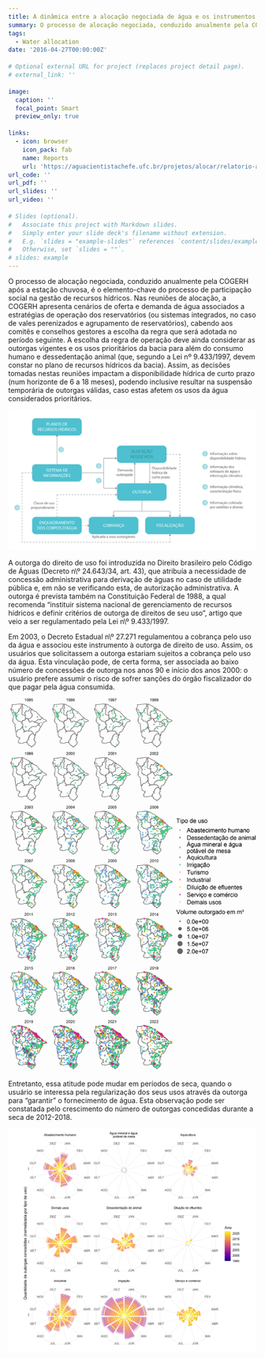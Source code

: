 ```yaml
---
title: A dinâmica entre a alocação negociada de água e os instrumentos de gestão de recursos hídricos no Ceará
summary: O processo de alocação negociada, conduzido anualmente pela COGERH após a estação chuvosa, é o elemento-chave do processo de participação social na gestão de recursos hídricos.
tags:
  - Water allocation
date: '2016-04-27T00:00:00Z'

# Optional external URL for project (replaces project detail page).
# external_link: ''

image:
  caption: ''
  focal_point: Smart
  preview_only: true

links:
  - icon: browser
    icon_pack: fab
    name: Reports
    url: 'https://aguacientistachefe.ufc.br/projetos/alocar/relatorio-alocar/'
url_code: ''
url_pdf: ''
url_slides: ''
url_video: ''

# Slides (optional).
#   Associate this project with Markdown slides.
#   Simply enter your slide deck's filename without extension.
#   E.g. `slides = "example-slides"` references `content/slides/example-slides.md`.
#   Otherwise, set `slides = ""`.
# slides: example
---
```


O processo de alocação negociada, conduzido anualmente pela COGERH após a
estação chuvosa, é o elemento-chave do processo de participação social na gestão de
recursos hídricos. Nas reuniões de alocação, a COGERH apresenta cenários de oferta e
demanda de água associados a estratégias de operação dos reservatórios (ou sistemas
integrados, no caso de vales perenizados e agrupamento de reservatórios), cabendo
aos comitês e conselhos gestores a escolha da regra que será adotada no período
seguinte. A escolha da regra de operação deve ainda considerar as outorgas vigentes e
os usos prioritários da bacia para além do consumo humano e dessedentação animal
(que, segundo a Lei nº 9.433/1997, devem constar no plano de recursos hídricos da
bacia). Assim, as decisões tomadas nestas reuniões impactam a disponibilidade hídrica
de curto prazo (num horizonte de 6 a 18 meses), podendo inclusive resultar na
suspensão temporária de outorgas válidas, caso estas afetem os usos da água
considerados prioritários.

![Alocação negociada e instrumentos de gestão de recursos hídricos.](esquema-alocacao-potenciais.png)

A outorga do direito de uso foi introduzida no Direito brasileiro pelo Código de
Águas (Decreto n\º 24.643/34, art. 43), que atribuía a necessidade de concessão
administrativa para derivação de águas no caso de utilidade pública e, em não se
verificando esta, de autorização administrativa. A outorga é prevista também na
Constituição Federal de 1988, a qual recomenda “instituir sistema nacional de
gerenciamento de recursos hídricos e definir critérios de outorga de direitos de seu
uso”, artigo que veio a ser regulamentado pela Lei n\º 9.433/1997.

Em 2003, o Decreto Estadual n\º 27.271 regulamentou a cobrança pelo uso da água
e associou este instrumento à outorga de direito de uso. Assim, os usuários que
solicitassem a outorga estariam sujeitos a cobrança pelo uso da água. Esta vinculação
pode, de certa forma, ser associada ao baixo número de concessões de outorga nos
anos 90 e início dos anos 2000: o usuário prefere assumir o risco de sofrer sanções do
órgão fiscalizador do que pagar pela água consumida.

![Image alt](outorgas_concedidas_anual_mapa_v2.png)

Entretanto, essa atitude pode mudar em períodos de seca, quando o usuário se interessa pela regularização dos seus usos através da outorga para “garantir” o fornecimento de
água. Esta observação pode ser constatada pelo crescimento do número de outorgas
concedidas durante a seca de 2012-2018.

![Image alt](n_outorgas_concedidas_mensal_continuous.png)